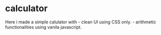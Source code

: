# calculator
Here i made a simple calulator with
                - clean UI using CSS only.
                - arithmetic functionalities using vanila javascript.
